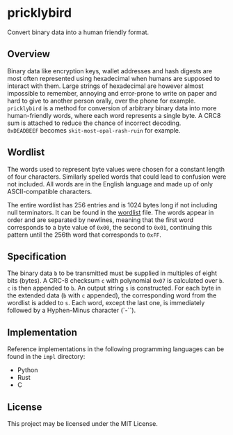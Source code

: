 # pricklybird
Convert binary data into a human friendly format.

## Overview
Binary data like encryption keys, wallet addresses and hash digests are most 
often represented using hexadecimal when humans are supposed to interact with them. 
Large strings of hexadecimal are however almost impossible to remember, 
annoying and error-prone to write on paper and hard to give to another person orally, 
over the phone for example.   
`pricklybird` is a method for conversion of arbitrary binary data into more
human-friendly words, where each word represents a single byte. A CRC8 sum is 
attached to reduce the chance of incorrect decoding.  
`0xDEADBEEF` becomes `skit-most-opal-rash-ruin` for example.

## Wordlist
The words used to represent byte values were chosen for a constant length of
four characters. Similarly spelled words that could lead to confusion were not 
included. All words are in the English language and made up of only ASCII-compatible
characters.

The entire wordlist has 256 entries and is 1024 bytes long if not including null terminators.
It can be found in the [wordlist](wordlist.txt) file. The words appear in order
and are separated by newlines, meaning that the first word corresponds to a 
byte value of `0x00`, the second to `0x01`, continuing this pattern until the 256th word that corresponds to `0xFF`.

## Specification
The binary data `b` to be transmitted must be supplied in multiples of eight bits (bytes).
A CRC-8 checksum `c` with polynomial `0x07` is calculated over `b`.
`c` is then appended to `b`.
An output string `s` is constructed. For each byte in the extended data (`b` with `c` appended), 
the corresponding word from the wordlist is added to `s`. 
Each word, except the last one, is immediately followed by a Hyphen-Minus character (`-``).

## Implementation
Reference implementations in the following programming languages can be found
in the `impl` directory:
- Python
- Rust
- C

## License
This project may be licensed under the MIT License.